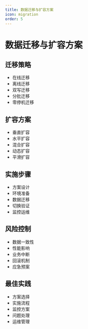 ```yaml
---
title: 数据迁移与扩容方案
icon: migration
order: 5
---
```


# 数据迁移与扩容方案

## 迁移策略
- 在线迁移
- 离线迁移
- 双写迁移
- 分批迁移
- 零停机迁移

## 扩容方案
- 垂直扩容
- 水平扩容
- 混合扩容
- 动态扩容
- 平滑扩容

## 实施步骤
- 方案设计
- 环境准备
- 数据迁移
- 切换验证
- 监控运维

## 风险控制
- 数据一致性
- 性能影响
- 业务中断
- 回滚机制
- 应急预案

## 最佳实践
- 方案选择
- 实施流程
- 监控方案
- 问题处理
- 运维管理
